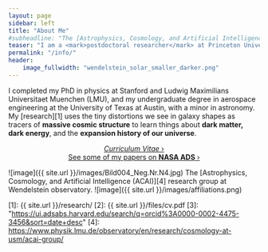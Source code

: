 ```yaml
---
layout: page
sidebar: left
title: "About Me"
#subheadline: "The [Astrophysics, Cosmology, and Artificial Intelligence (ACAI)][4] research group at Wendelstein observatory."
teaser: "I am a <mark>postdoctoral researcher</mark> at Princeton University, studying the <mark>large-scale structure of the universe</mark> with imaging and spectroscopic surveys."
permalink: "/info/"
header:
    image_fullwidth: "wendelstein_solar_smaller_darker.png"
---
```


I completed my PhD in physics at Stanford and Ludwig Maximilians Universitaet Muenchen (LMU), and my undergraduate degree in aerospace engineering at the University of Texas at Austin, with a minor in astronomy. My [research][1] uses the tiny distortions we see in galaxy shapes as tracers of <strong>massive cosmic structure</strong> to learn things about <strong>dark matter, dark energy</strong>, and the <strong>expansion history of our universe</strong>.
  
<p style="text-align: center;">
    <a class="radius button small" href="{{ site.url }}{{ site.baseurl }}/files/cv.pdf"><em>Curriculum Vitae</em> ›</a> <br/>
    <a class="radius button small" href="https://ui.adsabs.harvard.edu/search/q=orcid%3A0000-0002-4475-3456&sort=date+desc">See some of my papers on <strong>NASA ADS</strong> ›</a>  
</p>
  
![image]({{ site.url }}/images/Bild004_Neg.Nr.N4.jpg)
The [Astrophysics, Cosmology, and Artificial Intelligence (ACAI)][4] research group at Wendelstein observatory.
![image]({{ site.url }}/images/affiliations.png)

 [1]: {{ site.url }}/research/
 [2]: {{ site.url }}/files/cv.pdf
 [3]: "https://ui.adsabs.harvard.edu/search/q=orcid%3A0000-0002-4475-3456&sort=date+desc"
 [4]: https://www.physik.lmu.de/observatory/en/research/cosmology-at-usm/acai-group/
